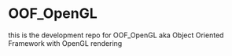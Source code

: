 # OOF_OpenGL
this is the development repo for OOF_OpenGL aka Object Oriented Framework with OpenGL rendering 
